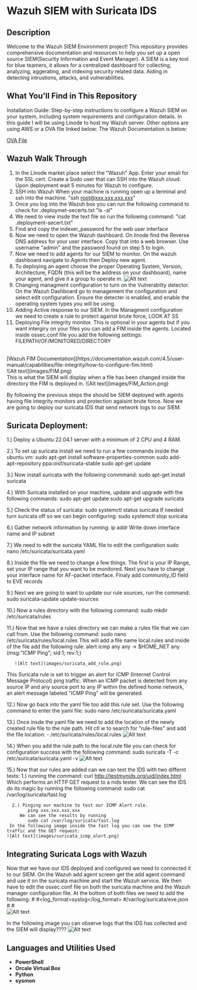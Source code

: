 <h1>Wazuh SIEM with Suricata IDS</h1>




<h2>Description</h2>
Welcome to the Wazuh SIEM Environment project! This repository provides comprehensive documentation and resources to help you set up a open source SIEM(Security Information and Event Manager). A SIEM is a key tool for blue teamers, it allows for a centralized dashboard for collecting, analyzing, aggerating, and indexing security related data. Aiding in detecting intrustions, attacks, and vulnerabilities.
<br />

<h2>What You'll Find in This Repository</h2>
Installation Guide: Step-by-step instructions to configure a Wazuh SIEM on your system, including system requirements and configuration details. In this guide I will be using Linode to host my Wazuh server. Other options are using AWS or a OVA file linked below:
The Wazuh Documentation is below: 

[OVA File](https://documentation.wazuh.com/current/development/packaging/generate-ova.html)
<br />
<h2>Wazuh Walk Through</h2>

1. In the Linode market place select the "Wazuh" App. Enter your email for the SSL cert. Create a Sudo user that can SSH into the Wazuh cloud. Upon deployment wait 5 minutes for Wazuh to configure.
2. SSH into Wazuh
   When your machine is running open up a terminal and ssh into the machine.
   "ssh root@xxx.xxx.xxx.xxx"
3. Once you log into the Wazuh box you can run the following command to check for .deploymet-secerts.txt
   "ls -al"
4. We need to view insde the text file so run the following command:
   "cat .deployment-secert.txt" 
5. Find and copy the indexer_password for the web user interface
6. Now we need to open the Wazuh dashboard. On linode find the Reverse DNS address for your user interface. Copy that into a web browser. Use username "admin" and the password found on step 5 to login.
7. Now we need to add agents for our SIEM to monitor. On the wazuh dashboard navigate to Agents then Deploy new agent.
8. To deploying an agent choose the proper Operating System, Version, Architecture, FQDN (this will be the address on your dashboard), name your agent, and give it a group to operate in.
    ![Alt text](images/Agent.png)
10. Changing managment configuration to turn on the Vulnerabilty detector. On the Wazuh Dashboard go to management the configuration and select edit configuration. Ensure the detecter is enabled, and enable the operating system types you will be using.
11. Adding Active response to our SIEM. In the Managment configuration we need to create a rule to protect against brute force, LOOK AT SS
12. Deploying File integrity monitor. This is optional in your agents but if you want intergiry on your files you can add a FIM inside the agents. Located inside ossec.conf file you add the following settings:    <directories realtime="yes" report_changes="yes" check_all="yes">FILEPATH/OF/MONITORED/DIRECTORY</directories>
<br />
[Wazuh FIM Documentation](https://documentation.wazuh.com/4.5/user-manual/capabilities/file-integrity/how-to-configure-fim.html)
<br />
![Alt text](images/FIM.png)
<br />
This is what the SIEM will display when a file has been changed inside the directory the FIM is deployed in.
 ![Alt text](images/FIM_Action.png)

By following the previous steps the should be SIEM deployed with agents having file integrity monitors and protection agaisint brute force. Now we are going to deploy our suricata IDS that send network logs to our SIEM.

<h2>Suricata Deployment:</h2>

1.) Deploy a Ubuntu 22.04.1 server with a minimum of 2 CPU and 4 RAM.

2.) To set up suricata install we need to run a few commands inside the ubuntu vm:
      sudo apt-get install software-properties-common
      sudo add-apt-repository ppa:oisf/suricata-stable
      sudo apt-get update

3.) Now install suricata with the following commmand:
      sudo apt-get install suricata

4.) With Suricata  installed on your machine, update and upgrade with the following commands:
      sudo apt-get update
      sudo apt-get upgrade suricata

5.) Check the status of suricata:
      sudo systemctl status suricata
    If needed turn suricata off so we can begin configuring: 
      sudo systemctl stop suricata

6.) Gather network information by running:
      ip addr
   Write down interface name and IP subnet

7.) We need to edit the suricata YAML file to edit the configuration
      sudo nano /etc/suricata/suricata.yaml

8.) Inside the file we need to change a few things. The first is your IP Range, set your IP range that you want to be monitored. 
Next you have to change your interface name for AF-packet interface. Finaly add community_ID field to EVE records      

9.) Next we are going to want to update our rule sources, run the command:
      sudo suricata-update update-sources

10.) Now a rules directory with the following command:
      sudo mkdir /etc/suricata/rules

11.) Now that we have a rules directory we can make a rules file that we can call from. Use the following command:
      sudo nano /etc/suricata/rules/local.rules
This will add a file name local.rules and inside of the file add the following rule:
      alert icmp any any -> $HOME_NET any (msg:"ICMP Ping"; sid:1; rev:1;)

       ![Alt text](images/suricata_add_rule.png)

This Suricata rule is set to trigger an alert for ICMP (Internet Control Message Protocol) ping traffic. When an ICMP packet is detected from any source IP and any source port to any IP within the defined home network, an alert message labeled "ICMP Ping" will be generated. 

12.) Now go back into the yaml file too add this rule set. Use the following command to enter the yaml file:
      sudo nano /etc/suricata/suricata.yaml

13.) Once insde the yaml file we need to add the location of the newly created rule file to the rule path. Hit ctl w to search for "rule-files" and add the file location:
      - /etc/suricata/rules/local.rules
![Alt text](images/add_local_rules.png)

14.) When you add the rule path to the local.rule file you can check for configuration success with the following command:
      sudo suricata -T -c /etc/suricata/suricata.yaml -v
![Alt text](images/suricata_up.png)

15.) Now that our rules are added can we can test the IDS with two differnt tests:
      1.) running the command:
            curl http://testmynids.org/uid/index.html
         Which performs an HTTP GET request to a nids tester. We can see the IDS do its magic by running the following command:
            sudo cat /var/log/suricata/fast.log
      
      2.) Pinging our machine to test our ICMP Alert rule. 
            ping xxx.xxx.xxx.xxx
         We can see the results by running 
            sudo cat /var/log/suricata/fast.log
     In the following image inside the fast log you can see the ICMP traffic and the GET request:
    ![Alt text](images/suricata_icmp_alert.png)


<h2>Integrating Suricata Logs with Wazuh</h2>

Now that we have our IDS deployed and configured we need to connected it to our SIEM. On the Wazuh add agent screen get the add agent command and use it on the suricata machine and start the Wazuh service.
We then have to edit the ossec.conf file on both the suricata machine and the Wazuh manager configuration file. 
At the bottom of both files we need to add the following:
   #<localfile>
      #<log_format>syslog</log_format>
      #<location>/var/log/suricata/eve.json</location>
   #</localfile>
#<br/>
 ![Alt text](images/eve_json.png)

In the following image you can observe logs that the IDS has collected and the SIEM will display????
 ![Alt text](images/final.png)


<h2>Languages and Utilities Used</h2>

- <b>PowerShell</b> 
- <b>Orcale Virtual Box</b>
- <b>Python</b>
- <b>sysmon</b>


